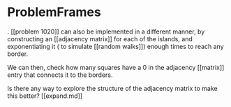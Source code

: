# ProblemFrames

. [[problem 1020]] can also be implemented in a different manner, by constructing an [[adjacency matrix]] for each of the islands, and exponentiating it ( to simulate [[random walks]]) enough times to reach any border.

We can then, check how many squares have a 0 in the adjacency [[matrix]] entry that connects it to the borders.

Is there any way to explore the structure of the adjacency matrix to make this better? [[expand.md]]
